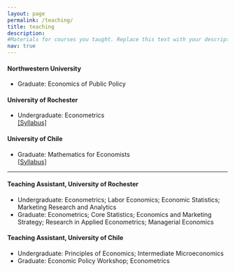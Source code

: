 ```yaml
---
layout: page
permalink: /teaching/
title: teaching
description: 
#Materials for courses you taught. Replace this text with your description.
nav: true
---
```


#### Northwestern University
<ul>
<li> Graduate: Economics of Public Policy </li> 
</ul>


#### University of Rochester
<ul>
<li> Undergraduate: Econometrics </li> <a href="{{ site.baseurl }}/assets/pdf/Eco231_syllabus.pdf" target="_blank">[Syllabus]</a>
</ul>


#### University of Chile  
<ul>
<li> Graduate: Mathematics for Economists </li> <a href="{{ site.baseurl }}/assets/pdf/syllabus-in700-Eng.pdf" target="_blank">[Syllabus]</a>

</ul>




<hr>

#### Teaching Assistant, University of Rochester
<ul>
<li> Undergraduate: Econometrics; Labor Economics; Economic Statistics; Marketing Research and Analytics </li> 

<li> Graduate: Econometrics; Core Statistics; Economics and Marketing Strategy; Research in Applied Econometrics; Managerial Economics </li> 
</ul>


#### Teaching Assistant, University of Chile
<ul>
<li> Undergraduate: Principles of Economics; Intermediate Microeconomics </li> 

<li> Graduate: Economic Policy Workshop; Econometrics	</li> 
</ul>
